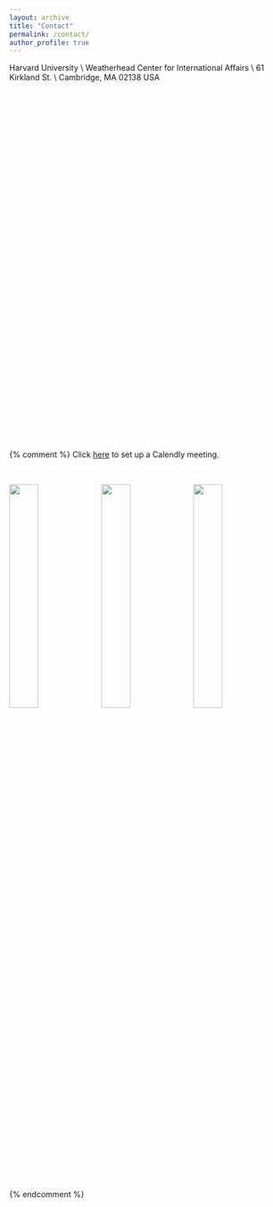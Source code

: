 ```yaml
---
layout: archive
title: "Contact"
permalink: /contact/
author_profile: true
---
```


Harvard University \\
Weatherhead Center for International Affairs \\
61 Kirkland St. \\
Cambridge, MA 02138 USA

<!-- Calendly inline widget begin -->
<div class="calendly-inline-widget" data-url="https://calendly.com/trevor-incerti/30-minute-meetings" style="min-width:320px;height:630px;"></div>
<script type="text/javascript" src="https://assets.calendly.com/assets/external/widget.js" async></script>
<!-- Calendly inline widget end -->

{% comment %}
Click [here](https://calendly.com/trevor-incerti/) to set up a Calendly meeting. 

&nbsp;

 <p float="left">
  <img src="https://www.trevorincerti.com/images/corruption.jpeg" width="32%" />
  <img src="https://www.trevorincerti.com/images/revolving_door.jpeg" width="32%" />
  <img src="https://www.trevorincerti.com/images/zoning.jpeg" width="32%" /> 
</p>
{% endcomment %}
